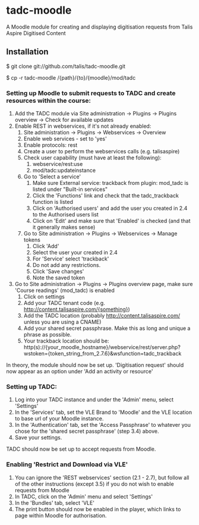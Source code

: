 tadc-moodle
===========

A Moodle module for creating and displaying digitisation requests from Talis Aspire Digitised Content

Installation
------------

$ git clone git://github.com/talis/tadc-moodle.git

$ cp -r tadc-moodle /{path}/{to}/{moodle}/mod/tadc

### Setting up Moodle to submit requests to TADC and create resources within the course:

1. Add the TADC module via Site administration -> Plugins -> Plugins overview -> Check for available updates
2. Enable REST in webservices, if it's not already enabled:
    1. Site administration -> Plugins -> Webservices -> Overview
    2. Enable web services - set to 'yes'
    3. Enable protocols: rest
    4. Create a user to perform the webservices calls (e.g. talisaspire)
    5. Check user capability (must have at least the following):
        1. webservice/rest:use
        2. mod/tadc:updateinstance
    6. Go to 'Select a service'
        1. Make sure External service: trackback from plugin: mod_tadc is listed under "Built-in services"
        2. Click the 'Functions' link and check that the tadc_trackback function is listed
        3. Click on 'Authorised users' and add the user you created in 2.4 to the Authorised users list
        4. Click on 'Edit' and make sure that 'Enabled' is checked (and that it generally makes sense)
    7. Go to Site administration -> Plugins -> Webservices -> Manage tokens
        1. Click 'Add'
        2. Select the user your created in 2.4
        3. For 'Service' select 'trackback'
        4. Do not add any restrictions.
        5. Click 'Save changes'
        6. Note the saved token
3.  Go to Site administration -> Plugins -> Plugins overview page, make sure 'Course readings' (mod_tadc) is enabled
    1. Click on settings
    2. Add your TADC tenant code (e.g. http://content.talisaspire.com/{something})
    3. Add the TADC location (probably http://content.talisaspire.com/ unless you are using a CNAME)
    4. Add your shared secret passphrase.  Make this as long and unique a phrase as possible.
    5. Your trackback location should be: http(s)://{your_moodle_hostname}/webservice/rest/server.php?wstoken={token_string_from_2.7.6}&wsfunction=tadc_trackback

In theory, the module should now be set up.  'Digitisation request' should now appear as an option under 'Add an activity or resource'

### Setting up TADC:

1. Log into your TADC instance and under the 'Admin' menu, select 'Settings'
2. In the 'Services' tab, set the VLE Brand to 'Moodle' and the VLE location to base url of your Moodle instance.
3. In the 'Authentication' tab, set the 'Access Passphrase' to whatever you chose for the 'shared secret passphrase' (step 3.4) above.
4. Save your settings.

TADC should now be set up to accept requests from Moodle.

### Enabling 'Restrict and Download via VLE'
1. You can ignore the 'REST webservices' section (2.1 - 2.7), but follow all of the other instructions (except 3.5) if you do not wish to enable requests from Moodle
2. In TADC, click on the 'Admin' menu and select 'Settings'
3. In the 'Bundles' tab, select 'VLE'
4. The print button should now be enabled in the player, which links to page within Moodle for authorisation.

